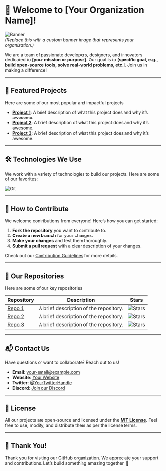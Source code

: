 # 🚀 Welcome to [Your Organization Name]!

![Banner](https://via.placeholder.com/1500x500.png?text=Your+Awesome+Banner+Here)  
*(Replace this with a custom banner image that represents your organization.)*

We are a team of passionate developers, designers, and innovators dedicated to **[your mission or purpose]**. Our goal is to **[specific goal, e.g., build open-source tools, solve real-world problems, etc.]**. Join us in making a difference!

---

## 🌟 Featured Projects

Here are some of our most popular and impactful projects:

- **[Project 1](link)**: A brief description of what this project does and why it’s awesome.
- **[Project 2](link)**: A brief description of what this project does and why it’s awesome.
- **[Project 3](link)**: A brief description of what this project does and why it’s awesome.

---

## 🛠️ Technologies We Use

We work with a variety of technologies to build our projects. Here are some of our favorites:

![Git](https://img.shields.io/badge/-Git-F05032?logo=git&logoColor=white)

---

## 🎯 How to Contribute

We welcome contributions from everyone! Here’s how you can get started:

1. **Fork the repository** you want to contribute to.
2. **Create a new branch** for your changes.
3. **Make your changes** and test them thoroughly.
4. **Submit a pull request** with a clear description of your changes.

Check out our [Contribution Guidelines](link-to-contributing.md) for more details.

---

## 📂 Our Repositories

Here are some of our key repositories:

| Repository | Description | Stars |
|------------|-------------|-------|
| [Repo 1](link) | A brief description of the repository. | ![Stars](https://img.shields.io/github/stars/org/repo?style=flat-square) |
| [Repo 2](link) | A brief description of the repository. | ![Stars](https://img.shields.io/github/stars/org/repo?style=flat-square) |
| [Repo 3](link) | A brief description of the repository. | ![Stars](https://img.shields.io/github/stars/org/repo?style=flat-square) |

---

## 📬 Contact Us

Have questions or want to collaborate? Reach out to us!

- **Email**: [your-email@example.com](mailto:your-email@example.com)
- **Website**: [Your Website](https://yourwebsite.com)
- **Twitter**: [@YourTwitterHandle](https://twitter.com/YourTwitterHandle)
- **Discord**: [Join our Discord](https://discord.gg/your-invite-link)

---

## 📜 License

All our projects are open-source and licensed under the **[MIT License](link-to-license)**. Feel free to use, modify, and distribute them as per the license terms.

---

## 🙏 Thank You!

Thank you for visiting our GitHub organization. We appreciate your support and contributions. Let’s build something amazing together! 🚀
